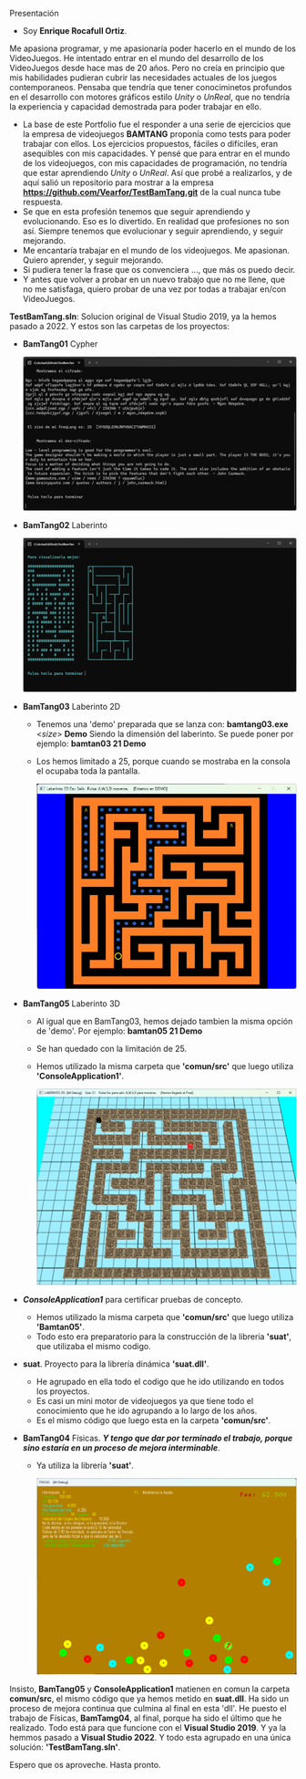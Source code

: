 Presentación
  - Soy **Enrique Rocafull Ortiz**.
  
  Me apasiona programar, y me apasionaría poder hacerlo en el mundo de los VideoJuegos.
  He intentado entrar en el mundo del desarrollo de los VideoJuegos desde hace mas de 20 años.
  Pero no creía en principio que mis habilidades pudieran cubrir las necesidades actuales de los juegos contemporaneos.
  Pensaba que tendría que tener conociminetos profundos en el desarrollo con motores gráficos estilo *Unity* o *UnReal*, que no tendría la experiencia y capacidad demostrada para poder trabajar en ello.

  - La base de este Portfolio fue el responder a una serie de ejercicios que la empresa de videojuegos **BAMTANG** proponía como tests para poder trabajar con ellos. Los ejercicios propuestos, fáciles o difíciles, eran asequibles con mis capacidades. Y pensé que para entrar en el mundo de los videojuegos, con mis capacidades de programación, no tendría que estar aprendiendo *Unity* o *UnReal*. Así que probé a realizarlos, y de aquí salió un repositorio para mostrar a la empresa **https://github.com/Vearfor/TestBamTang.git** de la cual nunca tube respuesta.
  - Se que en esta profesión tenemos que seguir aprendiendo y evolucionando. Eso es lo divertido. En realidad que profesiones no son así. Siempre tenemos que evolucionar y seguir aprendiendo, y seguir mejorando.
  - Me encantaría trabajar en el mundo de los videojuegos. Me apasionan. Quiero aprender, y seguir mejorando.
  - Si pudiera tener la frase que os convenciera ..., que más os puedo decir.
  - Y antes que volver a probar en un nuevo trabajo que no me llene, que no me satisfaga, quiero probar de una vez por todas a trabajar en/con VideoJuegos.


**TestBamTang.sln**:  Solucion original de Visual Studio 2019, ya la hemos pasado a 2022. Y estos son las carpetas de los proyectos:
- **BamTang01**  Cypher

    ![Cypher](/TestBamTang/Imagenes/BamTang01.png)
  
- **BamTang02**  Laberinto

    ![Cypher](/Imagenes/BamTang02.png)
  
- **BamTang03**  Laberinto 2D
  + Tenemos una 'demo' preparada que se lanza con:    **bamtang03.exe** <*size*> **Demo**   Siendo <size> la dimensión del laberinto. Se puede poner por ejemplo: **bamtan03 21 Demo**
  + Los hemos limitado a 25, porque cuando se mostraba en la consola el ocupaba toda la pantalla.

    ![Cypher](/Imagenes/BamTang03.png)
  
- **BamTang05**  Laberinto 3D
  + Al igual que en BamTang03, hemos dejado tambien la misma opción de 'demo'. Por ejemplo: **bamtan05 21 Demo**
  + Se han quedado con la limitación de 25.
  + Hemos utilizado la misma carpeta que **'comun/src'** que luego utiliza **'ConsoleApplication1'**.

    ![Cypher](/Imagenes/BamTang05.png)
  
- ***ConsoleApplication1*** para certificar pruebas de concepto.
  + Hemos utilizado la misma carpeta que **'comun/src'** que luego utiliza **'Bamtan05'**.
  + Todo esto era preparatorio para la construcción de la libreria **'suat'**, que utilizaba el mismo codigo.

- **suat**.      Proyecto para la librería dinámica **'suat.dll'**.
  + He agrupado en ella todo el codigo que he ido utilizando en todos los proyectos.
  + Es casi un mini motor de videojuegos ya que tiene todo el conocimiento que he ido agrupando a lo largo de los años.
  + Es el mismo código que luego esta en la carpeta **'comun/src'**.
  
- **BamTang04**  Físicas. ***Y tengo que dar por terminado el trabajo, porque sino estaría en un proceso de mejora interminable***.
  + Ya utiliza la librería **'suat'**.

    ![Cypher](/Imagenes/BamTang04.png)
    
Insisto, **BamTang05** y **ConsoleApplication1** matienen en comun la carpeta **comun/src**, el mismo código que ya hemos metido en **suat.dll**.
Ha sido un proceso de mejora continua que culmina al final en esta 'dll'.
He puesto el trabajo de Físicas, **BamTamg04**, al final, porque ha sido el último que he realizado.
Todo está para que funcione con el **Visual Studio 2019**. Y ya la hemmos pasado a **Visual Studio 2022**.
Y todo esta agrupado en una única solución: **'TestBamTang.sln'**.

Espero que os aproveche.
Hasta pronto.

